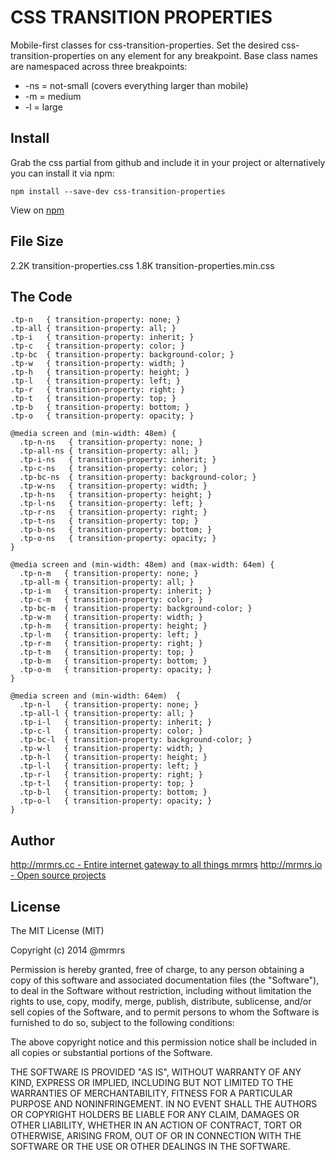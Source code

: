 # CSS TRANSITION PROPERTIES

  Mobile-first classes for css-transition-properties.
  Set the desired css-transition-properties on any element for any breakpoint.
  Base class names are namespaced across three breakpoints:

*  -ns = not-small (covers everything larger than mobile)
*  -m  = medium
*  -l  = large

## Install
Grab the css partial from github and include it in your project or alternatively
you can install it via npm:
```
npm install --save-dev css-transition-properties
```
View on [npm](https://www.npmjs.org/package/css-transition-properties)


## File Size

2.2K transition-properties.css
1.8K transition-properties.min.css

## The Code
```
.tp-n   { transition-property: none; }
.tp-all { transition-property: all; }
.tp-i   { transition-property: inherit; }
.tp-c   { transition-property: color; }
.tp-bc  { transition-property: background-color; }
.tp-w   { transition-property: width; }
.tp-h   { transition-property: height; }
.tp-l   { transition-property: left; }
.tp-r   { transition-property: right; }
.tp-t   { transition-property: top; }
.tp-b   { transition-property: bottom; }
.tp-o   { transition-property: opacity; }

@media screen and (min-width: 48em) {
  .tp-n-ns   { transition-property: none; }
  .tp-all-ns { transition-property: all; }
  .tp-i-ns   { transition-property: inherit; }
  .tp-c-ns   { transition-property: color; }
  .tp-bc-ns  { transition-property: background-color; }
  .tp-w-ns   { transition-property: width; }
  .tp-h-ns   { transition-property: height; }
  .tp-l-ns   { transition-property: left; }
  .tp-r-ns   { transition-property: right; }
  .tp-t-ns   { transition-property: top; }
  .tp-b-ns   { transition-property: bottom; }
  .tp-o-ns   { transition-property: opacity; }
}

@media screen and (min-width: 48em) and (max-width: 64em) {
  .tp-n-m   { transition-property: none; }
  .tp-all-m { transition-property: all; }
  .tp-i-m   { transition-property: inherit; }
  .tp-c-m   { transition-property: color; }
  .tp-bc-m  { transition-property: background-color; }
  .tp-w-m   { transition-property: width; }
  .tp-h-m   { transition-property: height; }
  .tp-l-m   { transition-property: left; }
  .tp-r-m   { transition-property: right; }
  .tp-t-m   { transition-property: top; }
  .tp-b-m   { transition-property: bottom; }
  .tp-o-m   { transition-property: opacity; }
}

@media screen and (min-width: 64em)  {
  .tp-n-l   { transition-property: none; }
  .tp-all-l { transition-property: all; }
  .tp-i-l   { transition-property: inherit; }
  .tp-c-l   { transition-property: color; }
  .tp-bc-l  { transition-property: background-color; }
  .tp-w-l   { transition-property: width; }
  .tp-h-l   { transition-property: height; }
  .tp-l-l   { transition-property: left; }
  .tp-r-l   { transition-property: right; }
  .tp-t-l   { transition-property: top; }
  .tp-b-l   { transition-property: bottom; }
  .tp-o-l   { transition-property: opacity; }
}

```

## Author

[http://mrmrs.cc - Entire internet gateway to all things mrmrs](http://mrmrs.cc)
[http://mrmrs.io - Open source projects](http://mrmrs.io)

## License

The MIT License (MIT)

Copyright (c) 2014 @mrmrs

Permission is hereby granted, free of charge, to any person obtaining a copy
of this software and associated documentation files (the "Software"), to deal
in the Software without restriction, including without limitation the rights
to use, copy, modify, merge, publish, distribute, sublicense, and/or sell
copies of the Software, and to permit persons to whom the Software is
furnished to do so, subject to the following conditions:

The above copyright notice and this permission notice shall be included in
all copies or substantial portions of the Software.

THE SOFTWARE IS PROVIDED "AS IS", WITHOUT WARRANTY OF ANY KIND, EXPRESS OR
IMPLIED, INCLUDING BUT NOT LIMITED TO THE WARRANTIES OF MERCHANTABILITY,
FITNESS FOR A PARTICULAR PURPOSE AND NONINFRINGEMENT. IN NO EVENT SHALL THE
AUTHORS OR COPYRIGHT HOLDERS BE LIABLE FOR ANY CLAIM, DAMAGES OR OTHER
LIABILITY, WHETHER IN AN ACTION OF CONTRACT, TORT OR OTHERWISE, ARISING FROM,
OUT OF OR IN CONNECTION WITH THE SOFTWARE OR THE USE OR OTHER DEALINGS IN
THE SOFTWARE.

